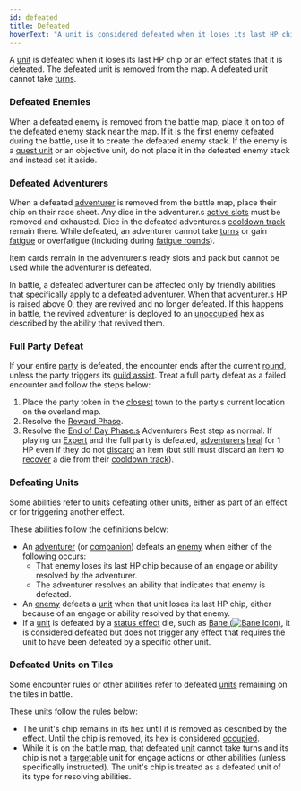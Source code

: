```yaml
---
id: defeated
title: Defeated
hoverText: "A unit is considered defeated when it loses its last HP chip."
---
```


A [unit](/docs/all/glossary/unit) is defeated when it loses its last HP chip or an effect states that it is defeated. The defeated unit is removed from the map. A defeated unit cannot take [turns](/docs/all/glossary/turn).

### Defeated Enemies
When a defeated enemy is removed from the battle map, place it on top of the defeated enemy stack near the map. If it is the first enemy defeated during the battle, use it to create the defeated enemy stack. If the enemy is a [quest unit](/docs/all/glossary/quest-unit) or an objective unit, do not place it in the defeated enemy stack and instead set it aside.


### Defeated Adventurers
When a defeated [adventurer](/docs/all/glossary/adventurer) is removed from the battle map, place their chip on their race sheet. Any dice in the adventurer.s [active slots](/docs/all/glossary/active-slot) must be removed and exhausted. Dice in the defeated adventurer.s [cooldown track](/docs/all/glossary/cooldown-track) remain there. While defeated, an adventurer cannot take [turns](/docs/all/glossary/turn) or gain [fatigue](/docs/all/glossary/fatigue) or overfatigue (including during [fatigue rounds](/docs/all/glossary/fatigue-damage)).

Item cards remain in the adventurer.s ready slots and pack but cannot be used while the adventurer is defeated.

In battle, a defeated adventurer can be affected only by friendly abilities that specifically apply to a defeated adventurer. When that adventurer.s HP is raised above 0, they are revived and no longer defeated. If this happens in battle, the revived adventurer is deployed to an [unoccupied](/docs/all/glossary/occupied.) hex as described by the ability that revived them.


### Full Party Defeat
If your entire [party](/docs/all/glossary/party) is defeated, the encounter ends after the current [round](/docs/all/glossary/battle-round), unless the party triggers its [guild assist](/docs/all/glossary/guild-assist). Treat a full party defeat as a failed encounter and follow the steps below:

1.  Place the party token in the [closest](/docs/all/glossary/closest) town to the party.s current location on the overland map.
2.  Resolve the [Reward Phase](/docs/all/day/reward-phase).
3.  Resolve the [End of Day Phase.s](/docs/all/day/end-of-day-phase) Adventurers Rest step as normal. If playing on [Expert](/docs/all/difficulty-levels/expert) and the full party is defeated, [adventurers](/docs/all/glossary/adventurer) [heal](/docs/all/glossary/healing) for 1 HP even if they do not [discard](/docs/all/glossary/discard) an item (but still must discard an item to [recover](/docs/all//glossary/recover) a die from their [cooldown track](/docs/all/glossary/cooldown-track)).


### Defeating Units
Some abilities refer to units defeating other units, either as part of an effect or for triggering another effect.

These abilities follow the definitions below:

-   An [adventurer](/docs/all/glossary/adventurer) (or [companion](/docs/all/glossary/companion)) defeats an [enemy](/docs/all/glossary/enemy) when either of the following occurs:
    -   That enemy loses its last HP chip because of an engage or ability resolved by the adventurer.
    -   The adventurer resolves an ability that indicates that enemy is defeated.
-   An [enemy](/docs/all/glossary/enemy) defeats a [unit](/docs/all/glossary/unit) when that unit loses its last HP chip, either because of an engage or ability resolved by that enemy.
-   If a [unit](/docs/all/glossary/unit) is defeated by a [status effect](/docs/all/status-effects/) die, such as [Bane (<img src="/icons/bane.svg" alt="Bane Icon" class="icon-svg" />)](/docs/all/status-effects/bane), it is considered defeated but does not trigger any effect that requires the unit to have been defeated by a specific other unit.


### Defeated Units on Tiles
Some encounter rules or other abilities refer to defeated [units](/docs/all/glossary/unit) remaining on the tiles in battle.

These units follow the rules below:

-   The unit's chip remains in its hex until it is removed as described by the effect. Until the chip is removed, its hex is considered [occupied](/docs/all/glossary/occupied).
-   While it is on the battle map, that defeated [unit](/docs/all/glossary/unit) cannot take turns and its chip is not a [targetable](/docs/all/glossary/targetable) unit for engage actions or other abilities (unless specifically instructed). The unit's chip is treated as a defeated unit of its type for resolving abilities.

